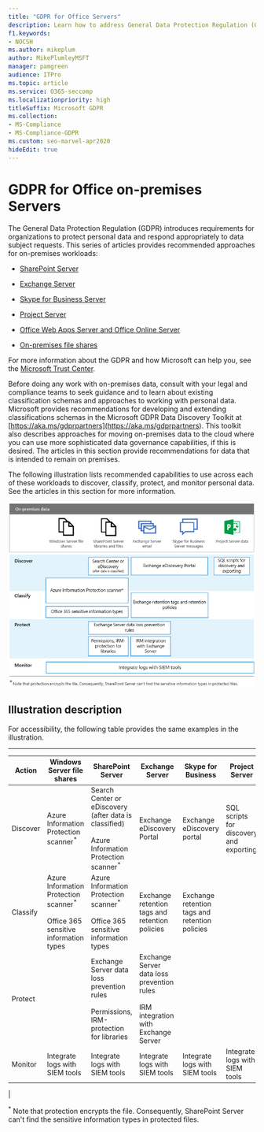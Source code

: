 ```yaml
---
title: "GDPR for Office Servers"
description: Learn how to address General Data Protection Regulation (GDPR) requirements in Office on-premises servers.
f1.keywords:
- NOCSH
ms.author: mikeplum
author: MikePlumleyMSFT
manager: pamgreen
audience: ITPro
ms.topic: article
ms.service: O365-seccomp
ms.localizationpriority: high
titleSuffix: Microsoft GDPR
ms.collection:
- MS-Compliance
- MS-Compliance-GDPR
ms.custom: seo-marvel-apr2020
hideEdit: true
---
```


# GDPR for Office on-premises Servers

The General Data Protection Regulation (GDPR) introduces requirements for organizations to protect personal data and respond appropriately to data subject requests. This series of articles provides recommended approaches for on-premises workloads:

- [SharePoint Server](gdpr-for-sharepoint-server.md)

- [Exchange Server](gdpr-for-exchange-server.md)

- [Skype for Business Server](gdpr-for-skype-for-business-server.md)

- [Project Server](gdpr-for-project-server.md)

- [Office Web Apps Server and Office Online Server](gdpr-for-office-online-server.md)

- [On-premises file shares](gdpr-for-on-premises-file-shares.md)

For more information about the GDPR and how Microsoft can help you, see the [Microsoft Trust Center](https://www.microsoft.com/trust-center/privacy/gdpr-overview
).

Before doing any work with on-premises data, consult with your legal and compliance teams to seek guidance and to learn about existing classification schemas and approaches to working with personal data. Microsoft provides recommendations for developing and extending classifications schemas in the Microsoft GDPR Data Discovery Toolkit at [https://aka.ms/gdprpartners](<https://aka.ms/gdprpartners>). This toolkit also describes approaches for moving on-premises data to the cloud where you can use more sophisticated data governance capabilities, if this is desired. The articles in this section provide recommendations for data that is intended to remain on premises.

The following illustration lists recommended capabilities to use across each of these workloads to discover, classify, protect, and monitor personal data. See the articles in this section for more information.

![Diagram describing the capabilities to discover, classify, protect, and monitor personal data across workloads.](../media/gdpr-for-office-servers-image1.png)

## Illustration description

For accessibility, the following table provides the same examples in the illustration.

****

|Action|Windows Server file shares|SharePoint Server|Exchange Server|Skype for Business|Project Server|
|---|---|---|---|---|---|
|Discover|Azure Information Protection scanner<sup>\*</sup>|Search Center or eDiscovery (after data is classified) <br/><br/> Azure Information Protection scanner<sup>\*</sup>|Exchange eDiscovery Portal|Exchange eDiscovery portal|SQL scripts for discovery and exporting|
|Classify|Azure Information Protection scanner<sup>\*</sup> <br/><br/> Office 365 sensitive information types|Azure Information Protection scanner<sup>\*</sup> <br/><br/> Office 365 sensitive information types|Exchange retention tags and retention policies|Exchange retention tags and retention policies||
|Protect||Exchange Server data loss prevention rules <br/><br/> Permissions, IRM-protection for libraries|Exchange Server data loss prevention rules <br/><br/> IRM integration with Exchange Server|||
|Monitor|Integrate logs with SIEM tools|Integrate logs with SIEM tools|Integrate logs with SIEM tools|Integrate logs with SIEM tools|Integrate logs with SIEM tools|
|

<sup>\*</sup> Note that protection encrypts the file. Consequently, SharePoint Server can't find the sensitive information types in protected files.
